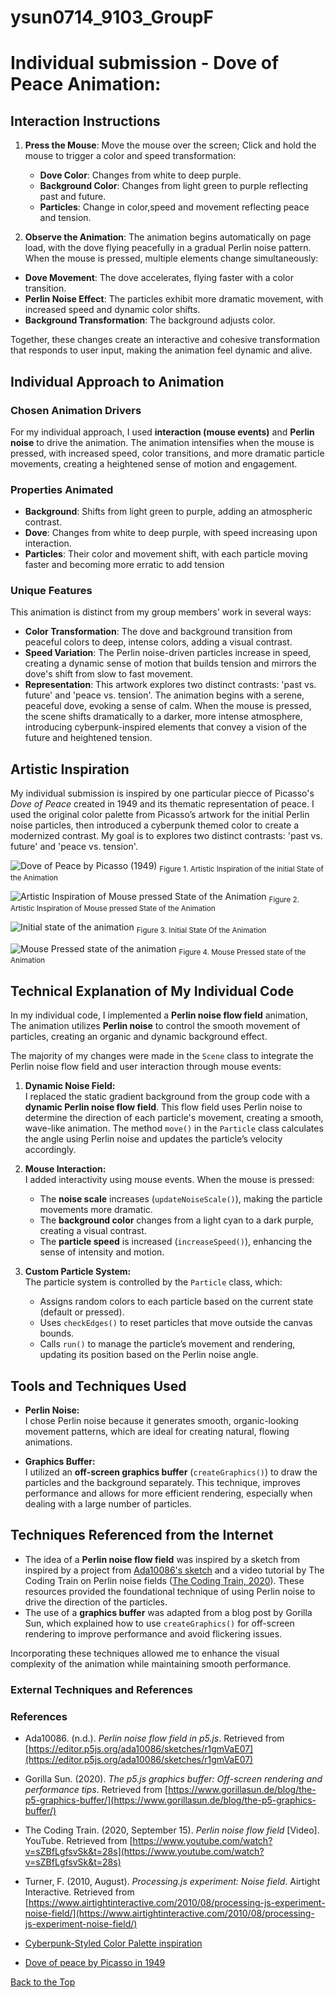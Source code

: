 # ysun0714_9103_GroupF
# Individual submission - Dove of Peace Animation:

## Interaction Instructions
1. **Press the Mouse**: Move the mouse over the screen; Click and hold the mouse to trigger a color and speed transformation:
   - **Dove Color**: Changes from white to deep purple.
   - **Background Color**: Changes from light green to purple reflecting past and future.
   - **Particles**: Change in color,speed and movement reflecting peace and tension.
  
2. **Observe the Animation**: 
The animation begins automatically on page load, with the dove flying peacefully in a gradual Perlin noise pattern. When the mouse is pressed, multiple elements change simultaneously:
- **Dove Movement**: The dove accelerates, flying faster with a color transition.
- **Perlin Noise Effect**: The particles exhibit more dramatic movement, with increased speed and dynamic color shifts.
- **Background Transformation**: The background adjusts color.

Together, these changes create an interactive and cohesive transformation that responds to user input, making the animation feel dynamic and alive.


## Individual Approach to Animation
### Chosen Animation Drivers
For my individual approach, I used **interaction (mouse events)** and **Perlin noise** to drive the animation. The animation intensifies when the mouse is pressed, with increased speed, color transitions, and more dramatic particle movements, creating a heightened sense of motion and engagement.
### Properties Animated
- **Background**: Shifts from light green to purple, adding an atmospheric contrast.
- **Dove**: Changes from white to deep purple, with speed increasing upon interaction.
- **Particles**: Their color and movement shift, with each particle moving faster and becoming more erratic to add tension

### Unique Features
This animation is distinct from my group members' work in several ways:
- **Color Transformation**: The dove and background transition from peaceful colors to deep, intense colors, adding a visual contrast.
- **Speed Variation**: The Perlin noise-driven particles increase in speed, creating a dynamic sense of motion that builds tension and mirrors the dove's shift from slow to fast movement.
- **Representation**: This artwork explores two distinct contrasts: 'past vs. future' and 'peace vs. tension'. The animation begins with a serene, peaceful dove, evoking a sense of calm. When the mouse is pressed, the scene shifts dramatically to a darker, more intense atmosphere, introducing cyberpunk-inspired elements that convey a vision of the future and heightened tension.

## Artistic Inspiration
My individual submission is inspired by one particular piecce of Picasso's _Dove of Peace_ created in 1949 and its thematic representation of peace. I used the original color palette from Picasso’s artwork for the initial Perlin noise particles, then introduced a cyberpunk themed color to create a modernized contrast. My goal is to explores two distinct contrasts: 'past vs. future' and 'peace vs. tension'.

![Dove of Peace by Picasso (1949)](/readmeImages/dove-of-peace1949.jpeg)
<sub>Figure 1. Artistic Inspiration of the initial State of the Animation</sub>

![Artistic Inspiration of Mouse pressed State of the Animation](/readmeImages/cyberpunk.jpg)
<sub>Figure 2. Artistic Inspiration of Mouse pressed State of the Animation</sub>

![Initial state of the animation](/readmeImages/initial-state.png)
<sub>Figure 3. Initial State Of the Animation</sub>

![Mouse Pressed state of the animation](/readmeImages/mouse-pressed.png)
<sub>Figure 4. Mouse Pressed state of the Animation</sub>

## Technical Explanation of My Individual Code

In my individual code, I implemented a **Perlin noise flow field** animation, The animation utilizes **Perlin noise** to control the smooth movement of particles, creating an organic and dynamic background effect.

The majority of my changes were made in the `Scene` class to integrate the Perlin noise flow field and user interaction through mouse events:

1. **Dynamic Noise Field:**  
   I replaced the static gradient background from the group code with a **dynamic Perlin noise flow field**. This flow field uses Perlin noise to determine the direction of each particle's movement, creating a smooth, wave-like animation. The method `move()` in the `Particle` class calculates the angle using Perlin noise and updates the particle’s velocity accordingly.

2. **Mouse Interaction:**  
   I added interactivity using mouse events. When the mouse is pressed:
   - The **noise scale** increases (`updateNoiseScale()`), making the particle movements more dramatic.
   - The **background color** changes from a light cyan to a dark purple, creating a visual contrast.
   - The **particle speed** is increased (`increaseSpeed()`), enhancing the sense of intensity and motion.

3. **Custom Particle System:**  
   The particle system is controlled by the `Particle` class, which:
   - Assigns random colors to each particle based on the current state (default or pressed).
   - Uses `checkEdges()` to reset particles that move outside the canvas bounds.
   - Calls `run()` to manage the particle’s movement and rendering, updating its position based on the Perlin noise angle.

## Tools and Techniques Used

- **Perlin Noise:**  
  I chose Perlin noise because it generates smooth, organic-looking movement patterns, which are ideal for creating natural, flowing animations. 
  
- **Graphics Buffer:**  
  I utilized an **off-screen graphics buffer** (`createGraphics()`) to draw the particles and the background separately. This technique, improves performance and allows for more efficient rendering, especially when dealing with a large number of particles.

## Techniques Referenced from the Internet

- The idea of a **Perlin noise flow field** was inspired by a sketch from inspired by a project from [Ada10086's sketch](https://editor.p5js.org/ada10086/sketches/r1gmVaE07) and a video tutorial by The Coding Train on Perlin noise fields ([The Coding Train, 2020](https://www.youtube.com/watch?v=sZBfLgfsvSk&t=28s)).
These resources provided the foundational technique of using Perlin noise to drive the direction of the particles.
- The use of a **graphics buffer** was adapted from a blog post by Gorilla Sun, which explained how to use `createGraphics()` for off-screen rendering to improve performance and avoid flickering issues.

Incorporating these techniques allowed me to enhance the visual complexity of the animation while maintaining smooth performance.


### External Techniques and References

### References

- Ada10086. (n.d.). *Perlin noise flow field in p5.js*. Retrieved from [https://editor.p5js.org/ada10086/sketches/r1gmVaE07](https://editor.p5js.org/ada10086/sketches/r1gmVaE07)

- Gorilla Sun. (2020). *The p5.js graphics buffer: Off-screen rendering and performance tips*. Retrieved from [https://www.gorillasun.de/blog/the-p5-graphics-buffer/](https://www.gorillasun.de/blog/the-p5-graphics-buffer/)

- The Coding Train. (2020, September 15). *Perlin noise flow field* [Video]. YouTube. Retrieved from [https://www.youtube.com/watch?v=sZBfLgfsvSk&t=28s](https://www.youtube.com/watch?v=sZBfLgfsvSk&t=28s)

- Turner, F. (2010, August). *Processing.js experiment: Noise field*. Airtight Interactive. Retrieved from [https://www.airtightinteractive.com/2010/08/processing-js-experiment-noise-field/](https://www.airtightinteractive.com/2010/08/processing-js-experiment-noise-field/)

- [Cyberpunk-Styled Color Palette inspiration](https://au.pinterest.com/pin/460070918197934836/)

- [Dove of peace by Picasso in 1949](https://www.pablopicasso.org/dove-of-peace.jsp)

[Back to the Top](#interaction-instructions)
